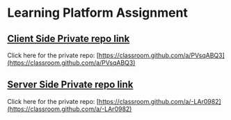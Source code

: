# Learning Platform Assignment
## [Client Side Private repo link](https://classroom.github.com/a/PVsqABQ3)
Click here for the private repo: [https://classroom.github.com/a/PVsqABQ3](https://classroom.github.com/a/PVsqABQ3)



## [Server Side Private repo link](https://classroom.github.com/a/-LAr0982)
Click here for the private repo: [https://classroom.github.com/a/-LAr0982](https://classroom.github.com/a/-LAr0982)
